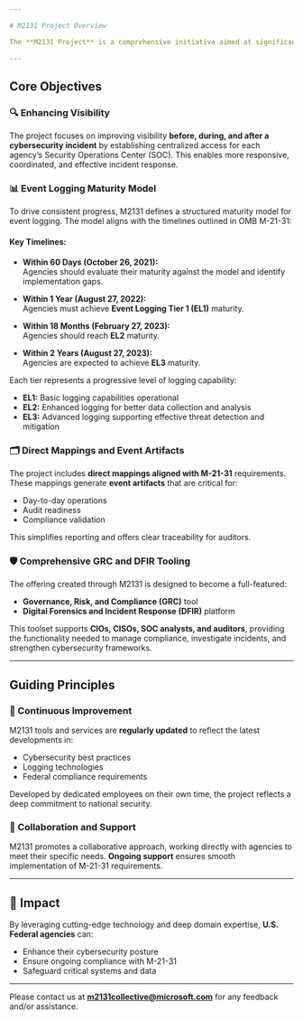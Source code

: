 ```yaml
---

# M2131 Project Overview

The **M2131 Project** is a comprehensive initiative aimed at significantly enhancing the cybersecurity capabilities of U.S. Federal agencies. Aligned with **Executive Order 14028**, the project addresses the urgent need for improved cybersecurity practices and compliance across the federal landscape.

---
```


## Core Objectives

### 🔍 Enhancing Visibility
The project focuses on improving visibility **before, during, and after a cybersecurity incident** by establishing centralized access for each agency’s Security Operations Center (SOC). This enables more responsive, coordinated, and effective incident response.

### 📊 Event Logging Maturity Model
To drive consistent progress, M2131 defines a structured maturity model for event logging. The model aligns with the timelines outlined in OMB M-21-31:

#### Key Timelines:

- **Within 60 Days (October 26, 2021):**  
  Agencies should evaluate their maturity against the model and identify implementation gaps.

- **Within 1 Year (August 27, 2022):**  
  Agencies must achieve **Event Logging Tier 1 (EL1)** maturity.

- **Within 18 Months (February 27, 2023):**  
  Agencies should reach **EL2** maturity.

- **Within 2 Years (August 27, 2023):**  
  Agencies are expected to achieve **EL3** maturity.

Each tier represents a progressive level of logging capability:

- **EL1:** Basic logging capabilities operational  
- **EL2:** Enhanced logging for better data collection and analysis  
- **EL3:** Advanced logging supporting effective threat detection and mitigation

### 🗂️ Direct Mappings and Event Artifacts
The project includes **direct mappings aligned with M-21-31** requirements. These mappings generate **event artifacts** that are critical for:

- Day-to-day operations  
- Audit readiness  
- Compliance validation

This simplifies reporting and offers clear traceability for auditors.

### 🛡️ Comprehensive GRC and DFIR Tooling
The offering created through M2131 is designed to become a full-featured:

- **Governance, Risk, and Compliance (GRC)** tool  
- **Digital Forensics and Incident Response (DFIR)** platform

This toolset supports **CIOs, CISOs, SOC analysts, and auditors**, providing the functionality needed to manage compliance, investigate incidents, and strengthen cybersecurity frameworks.

---

## Guiding Principles

### 🔄 Continuous Improvement
M2131 tools and services are **regularly updated** to reflect the latest developments in:

- Cybersecurity best practices  
- Logging technologies  
- Federal compliance requirements

Developed by dedicated employees on their own time, the project reflects a deep commitment to national security.

### 🤝 Collaboration and Support
M2131 promotes a collaborative approach, working directly with agencies to meet their specific needs. **Ongoing support** ensures smooth implementation of M-21-31 requirements.

---

## 🚀 Impact

By leveraging cutting-edge technology and deep domain expertise, **U.S. Federal agencies** can:

- Enhance their cybersecurity posture  
- Ensure ongoing compliance with M-21-31  
- Safeguard critical systems and data  

---

Please contact us at **m2131collective@microsoft.com** for any feedback and/or assistance.
